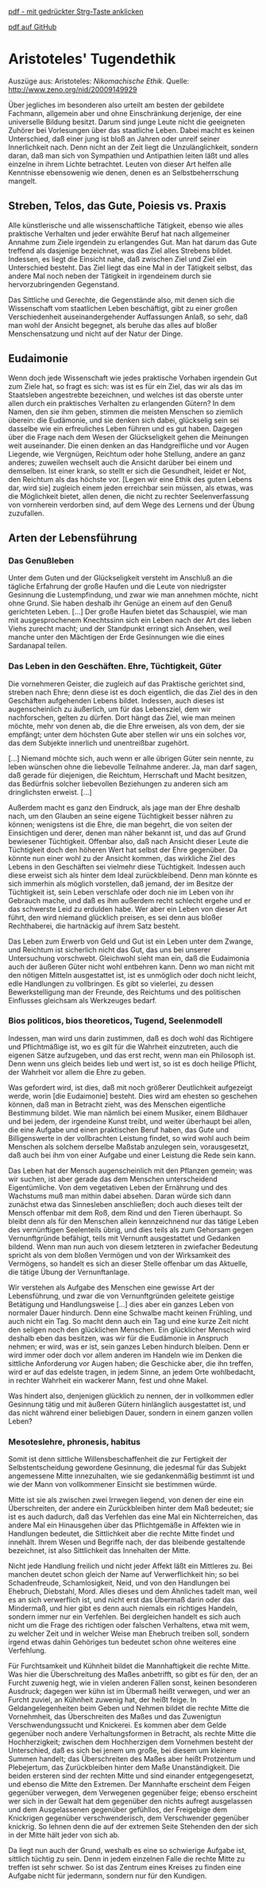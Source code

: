 [pdf - mit gedrückter Strg-Taste anklicken](pdf/HO_Aristoteles.pdf)

[pdf auf GitHub](https://github.com/DorKeinath/Ethik-Kurs/blob/master/HOs/pdf/HO_Aristoteles.pdf)

Aristoteles' Tugendethik
=========================
<div class="lit">Auszüge aus: Aristoteles: <i>Nikomachische Ethik</i>. Quelle: <a href="http://www.zeno.org/nid/20009149929">http://www.zeno.org/nid/20009149929</a></div>

Über jegliches im besonderen also urteilt am besten der gebildete Fachmann, allgemein aber und ohne Einschränkung derjenige, der eine universelle Bildung besitzt. Darum sind junge Leute nicht die geeigneten Zuhörer bei Vorlesungen über das staatliche Leben. Dabei macht es keinen Unterschied, daß einer jung ist bloß an Jahren oder unreif seiner Innerlichkeit nach. Denn nicht an der Zeit liegt die Unzulänglichkeit, sondern daran, daß man sich von Sympathien und Antipathien leiten läßt und alles einzelne in ihrem Lichte betrachtet. Leuten von dieser Art helfen alle Kenntnisse ebensowenig wie denen, denen es an Selbstbeherrschung mangelt.

## Streben, Telos, das Gute, Poiesis vs. Praxis
Alle künstlerische und alle wissenschaftliche Tätigkeit, ebenso wie alles praktische Verhalten und jeder erwählte Beruf hat nach allgemeiner Annahme zum Ziele irgendein zu erlangendes Gut. Man hat darum das Gute treffend als dasjenige bezeichnet, was das Ziel alles Strebens bildet. Indessen, es liegt die Einsicht nahe, daß zwischen Ziel und Ziel ein Unterschied besteht. Das Ziel liegt das eine Mal in der Tätigkeit selbst, das andere Mal noch neben der Tätigkeit in irgendeinem durch sie hervorzubringenden Gegenstand.

Das Sittliche und Gerechte, die Gegenstände also, mit denen sich die Wissenschaft vom staatlichen Leben beschäftigt, gibt zu einer großen Verschiedenheit auseinandergehender Auffassungen Anlaß, so sehr, daß man wohl der Ansicht begegnet, als beruhe das alles auf bloßer Menschensatzung und nicht auf der Natur der Dinge.

## Eudaimonie

Wenn doch jede Wissenschaft wie jedes praktische Vorhaben irgendein Gut zum Ziele hat, so fragt es sich: was ist es für ein Ziel, das wir als das im Staatsleben angestrebte bezeichnen, und welches ist das oberste unter allen durch ein praktisches Verhalten zu erlangenden Gütern? In dem Namen, den sie ihm geben, stimmen die meisten Menschen so ziemlich überein: die Eudämonie, und sie denken sich dabei, glückselig sein sei dasselbe wie ein erfreuliches Leben führen und es gut haben. Dagegen über die Frage nach dem Wesen der Glückseligkeit gehen die Meinungen weit auseinander. Die einen denken an das Handgreifliche und vor Augen Liegende, wie Vergnügen, Reichtum oder hohe Stellung, andere an ganz anderes; zuweilen wechselt auch die Ansicht darüber bei einem und demselben. Ist einer krank, so stellt er sich die Gesundheit, leidet er Not, den Reichtum als das höchste vor.
[Legen wir eine Ethik des guten Lebens dar, wird sie] zugleich einem jeden erreichbar sein müssen, als etwas, was die Möglichkeit bietet, allen denen, die nicht zu rechter Seelenverfassung von vornherein verdorben sind, auf dem Wege des Lernens und der Übung zuzufallen.

## Arten der Lebensführung
### Das Genußleben
Unter dem Guten und der Glückseligkeit versteht im Anschluß an die tägliche Erfahrung der große Haufen und die Leute von niedrigster Gesinnung die Lustempfindung, und zwar wie man annehmen möchte, nicht ohne Grund. Sie haben deshalb ihr Genüge an einem auf den Genuß gerichteten Leben. [...] Der große Haufen bietet das Schauspiel, wie man mit ausgesprochenem Knechtssinn sich ein Leben nach der Art des lieben Viehs zurecht macht; und der Standpunkt erringt sich Ansehen, weil manche unter den Mächtigen der Erde Gesinnungen wie die eines Sardanapal teilen.

### Das Leben in den Geschäften. Ehre, Tüchtigkeit, Güter
Die vornehmeren Geister, die zugleich auf das Praktische gerichtet sind, streben nach Ehre; denn diese ist es doch eigentlich, die das Ziel des in den Geschäften aufgehenden Lebens bildet. Indessen, auch dieses ist augenscheinlich zu äußerlich, um für das Lebensziel, dem wir nachforschen, gelten zu dürfen. Dort hängt das Ziel, wie man meinen möchte, mehr von denen ab, die die Ehre erweisen, als von dem, der sie empfängt; unter dem höchsten Gute aber stellen wir uns ein solches vor, das dem Subjekte innerlich und unentreißbar zugehört.

[...] Niemand möchte sich, auch wenn er alle übrigen Güter sein nennte, zu leben wünschen ohne die liebevolle Teilnahme anderer. Ja, man darf sagen, daß gerade für diejenigen, die Reichtum, Herrschaft und Macht besitzen, das Bedürfnis solcher liebevollen Beziehungen zu anderen sich am dringlichsten erweist. [...]

Außerdem macht es ganz den Eindruck, als jage man der Ehre deshalb nach, um den Glauben an seine eigene Tüchtigkeit besser nähren zu können; wenigstens ist die Ehre, die man begehrt, die von seiten der Einsichtigen und derer, denen man näher bekannt ist, und das auf Grund bewiesener Tüchtigkeit. Offenbar also, daß nach Ansicht dieser Leute die Tüchtigkeit doch den höheren Wert hat selbst der Ehre gegenüber. Da könnte nun einer wohl zu der Ansicht kommen, das wirkliche Ziel des Lebens in den Geschäften sei vielmehr diese Tüchtigkeit. Indessen auch diese erweist sich als hinter dem Ideal zurückbleibend. Denn man könnte es sich immerhin als möglich vorstellen, daß jemand, der im Besitze der Tüchtigkeit ist, sein Leben verschlafe oder doch nie im Leben von ihr Gebrauch mache, und daß es ihm außerdem recht schlecht ergehe und er das schwerste Leid zu erdulden habe. Wer aber ein Leben von dieser Art führt, den wird niemand glücklich preisen, es sei denn aus bloßer Rechthaberei, die hartnäckig auf ihrem Satz besteht.

Das Leben zum Erwerb von Geld und Gut ist ein Leben unter dem Zwange, und Reichtum ist sicherlich nicht das Gut, das uns bei unserer Untersuchung vorschwebt. Gleichwohl sieht man ein, daß die Eudaimonia auch der äußeren Güter nicht wohl entbehren kann. Denn wo man nicht mit den nötigen Mitteln ausgestattet ist, ist es unmöglich oder doch nicht leicht, edle Handlungen zu vollbringen. Es gibt so vielerlei, zu dessen Bewerkstelligung man der Freunde, des Reichtums und des politischen Einflusses gleichsam als Werkzeuges bedarf.

### Bios politicos, bios theoreticos, Tugend, Seelenmodell
Indessen, man wird uns darin zustimmen, daß es doch wohl das Richtigere und Pflichtmäßige ist, wo es gilt für die Wahrheit einzutreten, auch die eigenen Sätze aufzugeben, und das erst recht, wenn man ein Philosoph ist. Denn wenn uns gleich beides lieb und wert ist, so ist es doch heilige Pflicht, der Wahrheit vor allem die Ehre zu geben.

Was gefordert wird, ist dies, daß mit noch größerer Deutlichkeit aufgezeigt werde, worin [die Eudaimonie] besteht. Dies wird am ehesten so geschehen können, daß man in Betracht zieht, was des Menschen eigentliche Bestimmung bildet. Wie man nämlich bei einem Musiker, einem Bildhauer und bei jedem, der irgendeine Kunst treibt, und weiter überhaupt bei allen, die eine Aufgabe und einen praktischen Beruf haben, das Gute und Billigenswerte in der vollbrachten Leistung findet, so wird wohl auch beim Menschen als solchem derselbe Maßstab anzulegen sein, vorausgesetzt, daß auch bei ihm von einer Aufgabe und einer Leistung die Rede sein kann.

Das Leben hat der Mensch augenscheinlich mit den Pflanzen gemein; was wir suchen, ist aber gerade das dem Menschen unterscheidend Eigentümliche. Von dem vegetativen Leben der Ernährung und des Wachstums muß man mithin dabei absehen. Daran würde sich dann zunächst etwa das Sinnesleben anschließen; doch auch dieses teilt der Mensch offenbar mit dem Roß, dem Rind und den Tieren überhaupt. So bleibt denn als für den Menschen allein kennzeichnend nur das tätige Leben des vernünftigen Seelenteils übrig, und dies teils als zum Gehorsam gegen Vernunftgründe befähigt, teils mit Vernunft ausgestattet und Gedanken bildend. Wenn man nun auch von diesem letzteren in zwiefacher Bedeutung spricht als von dem bloßen Vermögen und von der Wirksamkeit des Vermögens, so handelt es sich an dieser Stelle offenbar um das Aktuelle, die tätige Übung der Vernunftanlage.

Wir verstehen als Aufgabe des Menschen eine gewisse Art der Lebensführung, und zwar die von Vernunftgründen geleitete geistige Betätigung und Handlungsweise [...] dies aber ein ganzes Leben von normaler Dauer hindurch. Denn eine Schwalbe macht keinen Frühling, und auch nicht ein Tag. So macht denn auch ein Tag und eine kurze Zeit nicht den seligen noch den glücklichen Menschen. Ein glücklicher Mensch wird deshalb eben das besitzen, was wir für die Eudämonie in Anspruch nehmen; er wird, was er ist, sein ganzes Leben hindurch bleiben. Denn er wird immer oder doch vor allem anderen im Handeln wie im Denken die sittliche Anforderung vor Augen haben; die Geschicke aber, die ihn treffen, wird er auf das edelste tragen, in jedem Sinne, an jedem Orte wohlbedacht, in rechter Wahrheit ein wackerer Mann, fest und ohne Makel.

Was hindert also, denjenigen glücklich zu nennen, der in vollkommen edler Gesinnung tätig und mit äußeren Gütern hinlänglich ausgestattet ist, und das nicht während einer beliebigen Dauer, sondern in einem ganzen vollen Leben?

### Mesoteslehre, phronesis, habitus
Somit ist denn sittliche Willensbeschaffenheit die zur Fertigkeit der Selbstentscheidung gewordene Gesinnung, die jedesmal für das Subjekt angemessene Mitte innezuhalten, wie sie gedankenmäßig bestimmt ist und wie der Mann von vollkommener Einsicht sie bestimmen würde.

Mitte ist sie als zwischen zwei Irrwegen liegend, von denen der eine ein Überschreiten, der andere ein Zurückbleiben hinter dem Maß bedeutet; sie ist es auch dadurch, daß das Verfehlen das eine Mal ein Nichterreichen, das andere Mal ein Hinausgehen über das Pflichtgemäße in Affekten wie in Handlungen bedeutet, die Sittlichkeit aber die rechte Mitte findet und innehält. Ihrem Wesen und Begriffe nach, der das bleibende gestaltende  bezeichnet, ist also Sittlichkeit das Innehalten der Mitte.

Nicht jede Handlung freilich und nicht jeder Affekt läßt ein Mittleres zu. Bei manchen deutet schon gleich der Name auf Verwerflichkeit hin; so bei Schadenfreude, Schamlosigkeit, Neid, und von den Handlungen bei Ehebruch, Diebstahl, Mord. Alles dieses und dem Ähnliches tadelt man, weil es an sich verwerflich ist, und nicht erst das Übermaß darin oder das Mindermaß, und hier gibt es denn auch niemals ein richtiges Handeln, sondern immer nur ein Verfehlen. Bei dergleichen handelt es sich auch nicht um die Frage des richtigen oder falschen Verhaltens, etwa mit wem, zu welcher Zeit und in welcher Weise man Ehebruch treiben soll, sondern irgend etwas dahin Gehöriges tun bedeutet schon ohne weiteres eine Verfehlung.

Für Furchtsamkeit und Kühnheit bildet die Mannhaftigkeit die rechte Mitte. Was hier die Überschreitung des Maßes anbetrifft, so gibt es für den, der an Furcht zuwenig hegt, wie in vielen anderen Fällen sonst, keinen besonderen Ausdruck; dagegen wer kühn ist im Übermaß heißt verwegen, und wer an Furcht zuviel, an Kühnheit zuwenig hat, der heißt feige. In Geldangelegenheiten beim Geben und Nehmen bildet die rechte Mitte die Vornehmheit, das Überschreiten des Maßes und das Zuwenigtun Verschwendungssucht und Knickerei. Es kommen aber dem Gelde gegenüber noch andere Verhaltungsformen in Betracht, als rechte Mitte die Hochherzigkeit; zwischen dem Hochherzigen  dem Vornehmen besteht der Unterschied, daß es sich bei jenem um große, bei diesem um kleinere Summen handelt; das Überschreiten des Maßes aber heißt Protzentum und Plebejertum, das Zurückbleiben hinter dem Maße Unanständigkeit.
Die beiden ersteren sind der rechten Mitte und sind einander entgegengesetzt, und ebenso die Mitte den Extremen.
Der Mannhafte erscheint dem Feigen gegenüber verwegen, dem Verwegenen gegenüber feige; ebenso erscheint wer sich in der Gewalt hat dem gegenüber den nichts aufregt ausgelassen und dem Ausgelassenen gegenüber gefühllos, der Freigebige dem Knickrigen gegenüber verschwenderisch, dem Verschwender gegenüber knickrig. So lehnen denn die auf der extremen Seite Stehenden den der sich in der Mitte hält jeder von sich ab.

Da liegt nun auch der Grund, weshalb es eine so schwierige Aufgabe ist, sittlich tüchtig zu sein. Denn in jedem einzelnen Falle die rechte Mitte zu treffen ist sehr schwer. So ist das Zentrum eines Kreises zu finden eine Aufgabe nicht für jedermann, sondern nur für den Kundigen.

